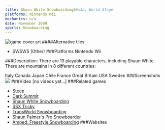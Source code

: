 ```yaml
---
title: Shaun White Snowboarding&#x3a; World Stage
platforms: Nintendo Wii
mechanics: n/a
date: November 2009
sports: Snowboarding
---
```

![game cover art](//images.igdb.com/igdb/image/upload/t_cover_big/ayuwlozlj0wgjnekb0yj.jpg "Logo Title Text 1")
####Alternative tiles:
* SWSWS (Other)
###Platforms
Nintendo Wii

###Description:
There are 13 playable characters, including Shaun White. There are mountains in 8 different countries: 
 
Italy 
Canada 
Japan 
Chile 
France 
Great Britain 
USA 
Sweden
###Screenshots
<a target="_blank" rel="noopener noreferrer" href="//images.igdb.com/igdb/image/upload/t_cover_big/efhsujoxv9bjofhlqxcn.jpg"><img src="//images.igdb.com/igdb/image/upload/t_thumb/efhsujoxv9bjofhlqxcn.jpg"/></a>
###Video
[no videos yet...]
###Related games
* [Steep](/games/steep-19554/)
* [Dark Summit](/games/dark-summit-3869/)
* [Shaun White Snowboarding](/games/shaun-white-snowboarding-5152/)
* [SSX Tricky](/games/ssx-tricky-4176/)
* [TransWorld Snowboarding](/games/transworld-snowboarding-20795/)
* [Shaun Palmer's Pro Snowboarder](/games/shaun-palmer-s-pro-snowboarder-3995/)
* [Amped: Freestyle Snowboarding](/games/amped-freestyle-snowboarding-5484/)
###Websites

